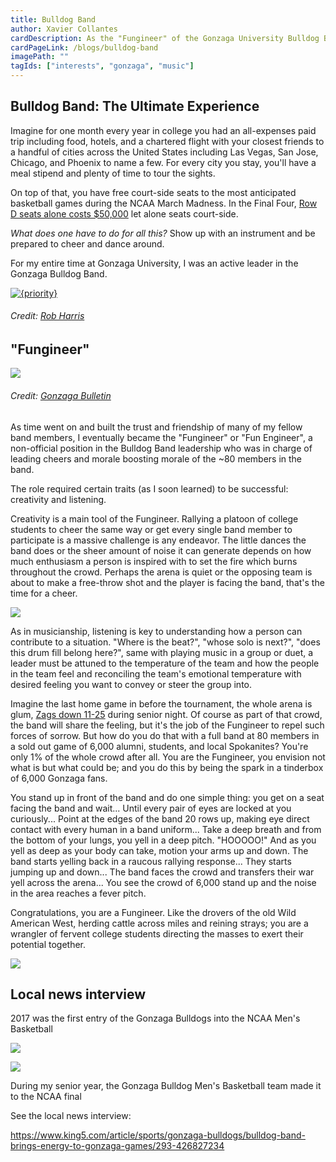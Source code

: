 ```yaml
---
title: Bulldog Band
author: Xavier Collantes
cardDescription: As the "Fungineer" of the Gonzaga University Bulldog Band, responsibilities include keeping morale up for the 80+ members on weekly trips across the United States for March Madness.
cardPageLink: /blogs/bulldog-band
imagePath: ""
tagIds: ["interests", "gonzaga", "music"]
---
```


## Bulldog Band: The Ultimate Experience

Imagine for one month every year in college you had an all-expenses paid trip
including food, hotels, and a chartered flight with your closest friends to a
handful of cities across the United States including Las Vegas, San Jose,
Chicago, and Phoenix to name a few. For every city you stay, you'll have a meal
stipend and plenty of time to tour the sights.

On top of that, you have free court-side seats to the most anticipated
basketball games during the NCAA March Madness. In the Final Four, [Row D seats
alone costs
$50,000](https://www.cbssports.com/college-basketball/news/final-four-2017-heres-what-tickets-are-selling-for-one-package-almost-50k)
let alone seats court-side.

_What does one have to do for all this?_ Show up with an instrument and be
prepared to cheer and dance around.

For my entire time at Gonzaga University, I was an active leader in the Gonzaga
Bulldog Band.

[![{priority}](/blogs/images/bulldog_band/interview_krem.webp)](https://www.king5.com/article/sports/gonzaga-bulldogs/bulldog-band-brings-energy-to-gonzaga-games/293-426827234)

###### _Credit: [Rob Harris](https://www.king5.com/article/sports/gonzaga-bulldogs/bulldog-band-brings-energy-to-gonzaga-games/293-426827234)_

## "Fungineer"

![](/blogs/images/bulldog_band/hug.webp)

###### _Credit: [Gonzaga Bulletin](https://www.gonzaga.edu/student-life/student-affairs/our-departments-and-programs/student-media/gonzaga-bulletin)_

As time went on and built the trust and friendship of many of my fellow band
members, I eventually became the "Fungineer" or "Fun Engineer", a non-official
position in the Bulldog Band leadership who was in charge of leading cheers and
morale boosting morale of the ~80 members in the band.

The role required certain traits (as I soon learned) to be successful:
creativity and listening.

Creativity is a main tool of the Fungineer. Rallying a platoon of college
students to cheer the same way or get every single band member to participate is
a massive challenge is any endeavor. The little dances the band does or the
sheer amount of noise it can generate depends on how much enthusiasm a person is
inspired with to set the fire which burns throughout the crowd. Perhaps the
arena is quiet or the opposing team is about to make a free-throw shot and the
player is facing the band, that's the time for a cheer.

![](/blogs/images/bulldog_band/courtside_snap.webp)

As in musicianship, listening is key to understanding how a person can
contribute to a situation. "Where is the beat?", "whose solo is next?", "does
this drum fill belong here?", same with playing music in a group or duet, a
leader must be attuned to the temperature of the team and how the people in the
team feel and reconciling the team's emotional temperature with desired feeling
you want to convey or steer the group into.

Imagine the last home game in before the tournament, the whole arena is glum,
[Zags down 11-25](https://www.espn.com/mens-college-basketball/game/_/gameId/400915890) during senior night. Of course
as part of that crowd, the band will share the feeling, but it's the job of the
Fungineer to repel such forces of sorrow. But how do you do that with a full
band at 80 members in a
sold out game of 6,000 alumni, students, and local Spokanites? You're only 1% of
the whole crowd after all. You are the Fungineer, you envision not what is but
what could be; and you do this by being the spark in a tinderbox of 6,000
Gonzaga fans.

You stand up in front of the band and do one simple thing: you get on a seat
facing the band and wait... Until every pair of eyes are locked at you curiously...
Point at the edges of the band 20 rows up, making eye direct contact with
every human in a band uniform... Take a deep breath and from the bottom of
your lungs, you yell in a deep pitch. "HOOOOO!" And as you yell as deep as your
body can take, motion your arms up and down. The band starts yelling back in a
raucous rallying response... They starts jumping
up and down... The band faces the crowd and transfers their war yell across the
arena... You see the crowd of 6,000 stand up and the noise in the area reaches a
fever pitch.

Congratulations, you are a Fungineer. Like the drovers of the old Wild
American West, herding cattle across miles and reining strays; you are a
wrangler of fervent college students directing the masses to exert their
potential together.

![](/blogs/images/bulldog_band/commercial.webp)

## Local news interview

2017 was the first entry of the Gonzaga Bulldogs into the NCAA Men's Basketball

[![](/blogs/images/bulldog_band/sax_camera.webp)](https://www.king5.com/article/sports/gonzaga-bulldogs/bulldog-band-brings-energy-to-gonzaga-games/293-426827234)

[![](/blogs/images/bulldog_band/packing.webp)](https://www.king5.com/article/sports/gonzaga-bulldogs/bulldog-band-brings-energy-to-gonzaga-games/293-426827234)

During my senior year, the Gonzaga Bulldog Men's Basketball team made it to the
NCAA final

See the local news interview:

https://www.king5.com/article/sports/gonzaga-bulldogs/bulldog-band-brings-energy-to-gonzaga-games/293-426827234
